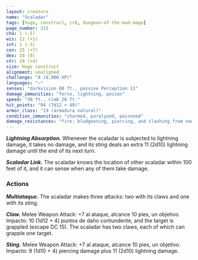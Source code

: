 ```yaml
---
layout: creature
name: "Scaladar"
tags: [huge, construct, cr8, dungeon-of-the-mad-mage]
page_number: 315
cha: 1 (-5)
wis: 12 (+1)
int: 1 (-5)
con: 25 (+7)
dex: 10 (0)
str: 19 (+4)
size: Huge construct
alignment: unaligned
challenge: "8 (8,900 XP)"
languages: "—"
senses: "darkvision 60 ft., passive Perception 11"
damage_immunities: "force, lightning, poison"
speed: "30 ft., clmb 20 ft."
hit_points: "94 (7d12 + 49)"
armor_class: "19 (armadura natural)"
condition_immunities: "charmed, paralyzed, poisoned"
damage_resistances: "fire; bludgeoning, piercing, and slashing from nonmagical attacks"
---
```


***Lightning Absorption.*** Whenever the scaladar is subjected to lightning damage, it takes no damage, and its sting deals an extra 11 (2d10) lightning damage until the end of its next turn.

***Scaladar Link.*** The scaladar knows the location of other scaladar within 100 feet of it, and it can sense when any of them take damage.

### Actions

***Multiataque.*** The scaladar makes three attacks: two with its claws and one with its sting.

***Claw.*** Melee Weapon Attack: +7 al ataque, alcance 10 pies, un objetivo. Impacto: 10 (1d12 + 4) puntos de daño contundente, and the target is grappled (escape DC 15). The scaladar has two claws, each of which can grapple one target.

***Sting.*** Melee Weapon Attack: +7 al ataque, alcance 10 pies, un objetivo. Impacto: 9 (1d10 + 4) piercing damage plus 11 (2d10) lightning damage.